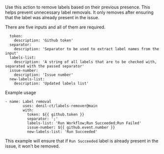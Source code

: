 Use this action to remove labels based on their previous presence. This helps prevent unnecessary label removals. It only removes after ensuring that the label was already present in the issue.

There are five inputs and all of them are required.

```
  token:
    description: 'Github token'
  separator:
    description: 'Separator to be used to extract label names from the input'
  labels-list:
    description: 'A string of all labels that are to be checked with, separated with the passed separator'
  issue-number:
    description: 'Issue number'
  new-labels-list:
    description: 'Updated labels list'
```

Example usage

```
- name: Label removal
        uses: denil-ct/labels-remover@main
        with:
          token: ${{ github.token }}
          separator: ';'
          labels-list: 'Run Workflow;Run Succeeded;Run Failed'
          issue-number: ${{ github.event.number }}
          new-labels-list: 'Run Succeeded'
```
This example will ensure that if `Run Succeeded` label is already present in the issue, it won't be removed.


